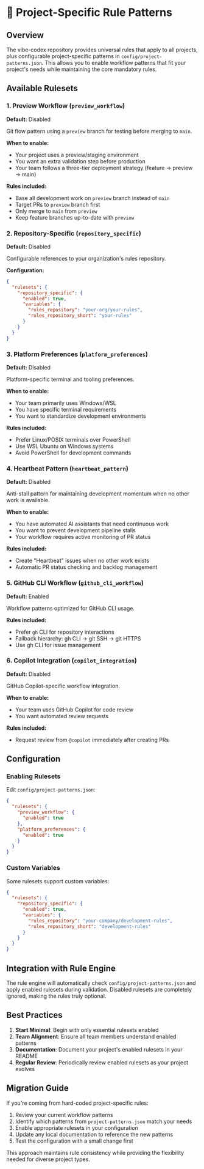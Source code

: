 # 🔧 Project-Specific Rule Patterns

## Overview

The vibe-codex repository provides universal rules that apply to all projects, plus configurable project-specific patterns in `config/project-patterns.json`. This allows you to enable workflow patterns that fit your project's needs while maintaining the core mandatory rules.

## Available Rulesets

### 1. Preview Workflow (`preview_workflow`)
**Default:** Disabled

Git flow pattern using a `preview` branch for testing before merging to `main`.

**When to enable:**
- Your project uses a preview/staging environment
- You want an extra validation step before production
- Your team follows a three-tier deployment strategy (feature → preview → main)

**Rules included:**
- Base all development work on `preview` branch instead of `main`
- Target PRs to `preview` branch first
- Only merge to `main` from `preview`
- Keep feature branches up-to-date with `preview`

### 2. Repository-Specific (`repository_specific`)
**Default:** Disabled

Configurable references to your organization's rules repository.

**Configuration:**
```json
{
  "rulesets": {
    "repository_specific": {
      "enabled": true,
      "variables": {
        "rules_repository": "your-org/your-rules",
        "rules_repository_short": "your-rules"
      }
    }
  }
}
```

### 3. Platform Preferences (`platform_preferences`)
**Default:** Disabled

Platform-specific terminal and tooling preferences.

**When to enable:**
- Your team primarily uses Windows/WSL
- You have specific terminal requirements
- You want to standardize development environments

**Rules included:**
- Prefer Linux/POSIX terminals over PowerShell
- Use WSL Ubuntu on Windows systems
- Avoid PowerShell for development commands

### 4. Heartbeat Pattern (`heartbeat_pattern`)
**Default:** Disabled

Anti-stall pattern for maintaining development momentum when no other work is available.

**When to enable:**
- You have automated AI assistants that need continuous work
- You want to prevent development pipeline stalls
- Your workflow requires active monitoring of PR status

**Rules included:**
- Create "Heartbeat" issues when no other work exists
- Automatic PR status checking and backlog management

### 5. GitHub CLI Workflow (`github_cli_workflow`)
**Default:** Enabled

Workflow patterns optimized for GitHub CLI usage.

**Rules included:**
- Prefer `gh` CLI for repository interactions
- Fallback hierarchy: gh CLI → git SSH → git HTTPS
- Use gh CLI for issue management

### 6. Copilot Integration (`copilot_integration`)
**Default:** Disabled

GitHub Copilot-specific workflow integration.

**When to enable:**
- Your team uses GitHub Copilot for code review
- You want automated review requests

**Rules included:**
- Request review from `@copilot` immediately after creating PRs

## Configuration

### Enabling Rulesets

Edit `config/project-patterns.json`:

```json
{
  "rulesets": {
    "preview_workflow": {
      "enabled": true
    },
    "platform_preferences": {
      "enabled": true  
    }
  }
}
```

### Custom Variables

Some rulesets support custom variables:

```json
{
  "rulesets": {
    "repository_specific": {
      "enabled": true,
      "variables": {
        "rules_repository": "your-company/development-rules",
        "rules_repository_short": "development-rules"
      }
    }
  }
}
```

## Integration with Rule Engine

The rule engine will automatically check `config/project-patterns.json` and apply enabled rulesets during validation. Disabled rulesets are completely ignored, making the rules truly optional.

## Best Practices

1. **Start Minimal**: Begin with only essential rulesets enabled
2. **Team Alignment**: Ensure all team members understand enabled patterns
3. **Documentation**: Document your project's enabled rulesets in your README
4. **Regular Review**: Periodically review enabled rulesets as your project evolves

## Migration Guide

If you're coming from hard-coded project-specific rules:

1. Review your current workflow patterns
2. Identify which patterns from `project-patterns.json` match your needs
3. Enable appropriate rulesets in your configuration
4. Update any local documentation to reference the new patterns
5. Test the configuration with a small change first

This approach maintains rule consistency while providing the flexibility needed for diverse project types.